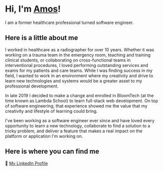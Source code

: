 <!--
**AmMiRo/AmMiRo** is a ✨ _special_ ✨ repository because its `README.md` (this file) appears on your GitHub profile.
-->

# Hi, I'm [Amos](https://www.linkedin.com/in/amos-rose/)!

I am a former healthcare professional turned software engineer.

## Here is a little about me

I worked in healthcare as a radiographer for over 10 years. Whether it was working on a trauma team in the emergency room, teaching and training clinical students, or collaborating on cross-functional teams in interventional procedures, I loved performing outstanding services and exams for my patients and care teams. While I was finding success in my field, I wanted to work in an environment where my creativity and drive to learn new technologies and systems would be a greater asset to my professional development.
 
In late 2019 I decided to make a change and enrolled in BloomTech (at the time known as Lambda School) to learn full-stack web development. On top of software engineering, that experience showed me the value that my creativity and lifestyle of learning could bring.
 
I've been working as a software engineer ever since and have loved every opportunity to learn a new technology, collaborate to find a solution to a tricky problem, and deliver a feature that makes a real impact on the platform or application I'm working on.


## Here is where you can find me

💼 [My LinkedIn Profile](https://www.linkedin.com/in/amos-rose/)